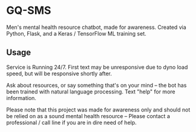 # GQ-SMS
 Men's mental health resource chatbot, made for awareness. Created via Python, Flask, and a Keras / TensorFlow ML training set.
## Usage
Service is Running 24/7. First text may be unresponsive due to dyno load speed, but will be responsive shortly after.

Ask about resources, or say something that's on your mind – the bot has been trained with natural language processing. Text "help" for more information.

Please note that this project was made for awareness only and should not be relied on as a sound mental health resource – Please contact a professional / call line if you are in dire need of help.
